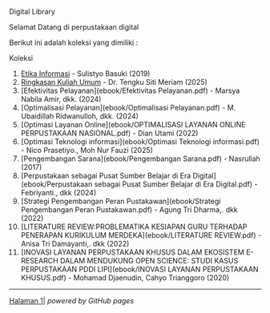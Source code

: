 Digital Library

Selamat Datang di perpustakaan digital

Berikut ini adalah koleksi yang dimiliki :

Koleksi
1. [Etika Informasi](ebook/garuda2590562.pdf) - Sulistyo Basuki (2019)
2. [Ringkasan Kuliah Umum](ebook/Rinnkasan.pdf) - Dr. Tengku Siti Meriam (2025)
3. [Efektivitas Pelayanan](ebook/Efektivitas Pelayanan.pdf) - Marsya Nabila Amir, dkk. (2024)
4. [Optimalisasi Pelayanan](ebook/Optimalisasi Pelayanan.pdf) - M. Ubaidillah Ridwanulloh, dkk. (2024)
5. [Optimasi Layanan Online](ebook/OPTIMALISASI LAYANAN ONLINE PERPUSTAKAAN NASIONAL.pdf) - Dian Utami (2022)
6. [Optimasi Teknologi informasi](ebook/Optimasi Teknologi informasi.pdf) - Nico Prasetiyo., Moh Nur Fauzi (2025)
7. [Pengembangan Sarana](ebook/Pengembangan Sarana.pdf) - Nasrullah (2017)
8. [Perpustakaan sebagai Pusat Sumber Belajar di Era Digital](ebook/Perpustakaan sebagai Pusat Sumber Belajar di Era Digital.pdf) - Febriyanti., dkk (2024)
9. [Strategi Pengembangan Peran Pustakawan](ebook/Strategi Pengembangan Peran Pustakawan.pdf) - Agung Tri Dharma,. dkk (2022)
10. [LITERATURE REVIEW:PROBLEMATIKA KESIAPAN GURU TERHADAP PENERAPAN KURIKULUM MERDEKA](ebook/LITERATURE REVIEW.pdf) - Anisa Tri Damayanti,. dkk (2022)
11. [INOVASI LAYANAN PERPUSTAKAAN KHUSUS DALAM EKOSISTEM E-RESEARCH DALAM MENDUKUNG OPEN SCIENCE: STUDI KASUS PERPUSTAKAAN PDDI LIPI](ebook/INOVASI LAYANAN PERPUSTAKAAN KHUSUS.pdf) - Mohamad Djaenudin, Cahyo Trianggoro (2020)

---
<a href="halaman1.html">Halaman 1</a>|
*powered by GitHub pages*
